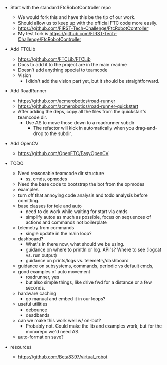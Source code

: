 

- Start with the standard FtcRobotController repo
  - We would fork this and have this be the tip of our work.
  - Should allow us to keep up with the official FTC code more easily.
  - https://github.com/FIRST-Tech-Challenge/FtcRobotController
  - My test fork is https://github.com/FIRST-Tech-Challenge/FtcRobotController
- Add FTCLib
  - https://github.com/FTCLib/FTCLib
  - Docs to add it to the project are in the main readme
  - Doesn't add anything special to teamcode
  - Vision
    - I didn't add the vision part yet, but it should be straightforward.
- Add RoadRunner
  - https://github.com/acmerobotics/road-runner
  - https://github.com/acmerobotics/road-runner-quickstart
  - After adding the deps, copy all the files from the quickstart's teamcode dir.
    - Use AS to move those down to a roadrunner subdir
      - The refactor will kick in automatically when you drag-and-drop to the subdir.
- Add OpenCV
  - https://github.com/OpenFTC/EasyOpenCV
    





- TODO
  - Need reasonable teamcode dir structure
    - ss, cmds, opmodes
  - Need the base code to bootstrap the bot from the opmodes
  - examples
  - turn off that annoying code analysis and todo analysis before comitting.
  - base classes for tele and auto
    - need to do work while waiting for start via cmds
    - simplify autos as much as possible, focus on sequences of actions and commands not boilerplate
  - telemetry from commands
    - single update in the main loop?
  - dashboard?
    - What's in there now, what should we be using.
    - guidance on where to println or log. API's? Where to see (logcat vs. run output)
    - guidance on prints/logs vs. telemetry/dashboard
  - guidance on subsystems, commands, periodic vs default cmds, 
  - good examples of auto movement
    - roadrunner, yes
    - but also simple things, like drive fwd for a distance or a few seconds.
  - hardware caching
    - go manual and embed it in our loops?
  - useful utilities
    - debounce
    - deadbands
  - can we make this work well w/ on-bot?
    - Probably not. Could make the lib and examples work, but for the monorepo we'd need AS.
  - auto-format on save?
    
    

- resources
  - https://github.com/Beta8397/virtual_robot
    
  